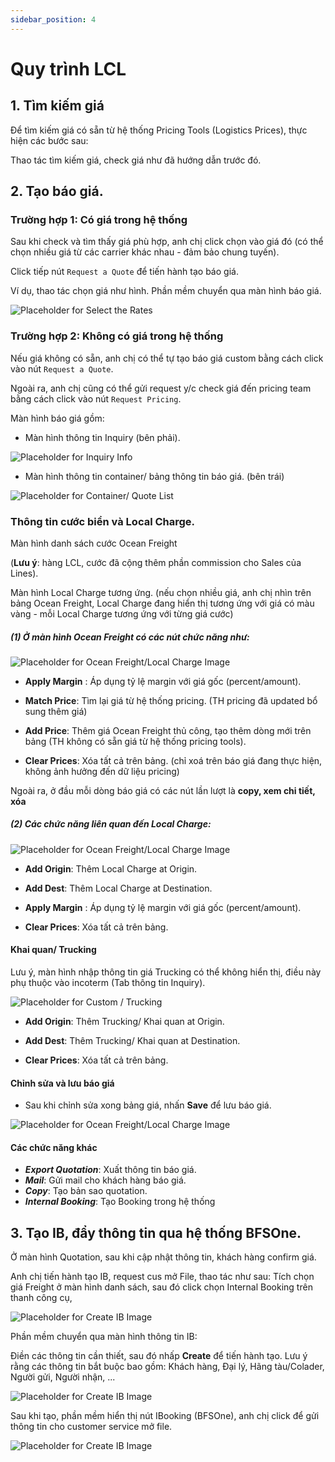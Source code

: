 ```yaml
---
sidebar_position: 4
---
```


# Quy trình LCL

## 1. Tìm kiếm giá

Để tìm kiếm giá có sẵn từ hệ thống Pricing Tools (Logistics Prices), thực hiện các bước sau:

Thao tác tìm kiếm giá, check giá như đã hướng dẫn trước đó.

## 2. Tạo báo giá.

### Trường hợp 1: Có giá trong hệ thống
Sau khi check và tìm thấy giá phù hợp, anh chị click chọn vào giá đó
(có thể chọn nhiều giá từ các carrier khác nhau - đảm bảo chung tuyến).

Click tiếp nút `Request a Quote` để tiến hành tạo báo giá.

Ví dụ, thao tác chọn giá như hình. Phần mềm chuyển qua màn hình báo giá.

![Placeholder for Select the Rates](./img/sales_request_quote.gif)

### Trường hợp 2: Không có giá trong hệ thống

Nếu giá không có sẵn, anh chị có thể tự tạo báo giá custom bằng cách click vào nút `Request a Quote`.

Ngoài ra, anh chị cũng có thể gửi request y/c check giá đến pricing team bằng cách click vào nút `Request Pricing`.

Màn hình báo giá gồm:

- Màn hình thông tin Inquiry (bên phải).

![Placeholder for Inquiry Info](./img/lcl_inquiry_info.png)

- Màn hình thông tin container/ bảng thông tin báo giá. (bên trái)

![Placeholder for Container/ Quote List](./img/lcl_quote_list.png)

### Thông tin cước biển và Local Charge.

Màn hình danh sách cước Ocean Freight

(__Lưu ý__: hàng LCL, cước đã cộng thêm phần commission cho Sales của Lines).

 Màn hình Local Charge tương ứng.
 (nếu chọn nhiều giá, anh chị nhìn trên bảng Ocean Freight, Local Charge đang hiển thị tương ứng với giá có màu vàng - mỗi Local Charge tương ứng với từng giá cước)

##### (1) Ở màn hình Ocean Freight có các nút chức năng như:

![Placeholder for Ocean Freight/Local Charge Image](./img/ocean_freight_quote.png)

- **Apply Margin** : Áp dụng tỷ lệ margin với giá gốc (percent/amount).

- **Match Price**: Tìm lại giá từ hệ thống pricing. (TH pricing đã updated bổ sung thêm giá)

- **Add Price**: Thêm giá Ocean Freight thủ công, tạo thêm dòng mới trên bảng (TH không có sẵn giá từ hệ thống pricing tools).

- **Clear Prices**: Xóa tất cả trên bảng. (chỉ xoá trên báo giá đang thực hiện, không ảnh hưởng đến dữ liệu pricing)

Ngoài ra, ở đầu mỗi dòng báo giá có các nút lần lượt là **copy, xem chi tiết, xóa**

##### (2) Các chức năng liên quan đến Local Charge:

![Placeholder for Ocean Freight/Local Charge Image](./img/local-charge-quote.png)

- **Add Origin**: Thêm Local Charge at Origin.

- **Add Dest**: Thêm Local Charge at Destination.

- **Apply Margin** : Áp dụng tỷ lệ margin với giá gốc (percent/amount).

- **Clear Prices**: Xóa tất cả trên bảng.

#### Khai quan/ Trucking

Lưu ý, màn hình nhập thông tin giá Trucking có thể không hiển thị, điều này phụ thuộc vào incoterm (Tab thông tin Inquiry).

![Placeholder for Custom / Trucking](./img/lcl_custom_trucking_quote.png)

- **Add Origin**: Thêm Trucking/ Khai quan at Origin.

- **Add Dest**: Thêm Trucking/ Khai quan at Destination.

- **Clear Prices**: Xóa tất cả trên bảng.

#### Chỉnh sửa và lưu báo giá

- Sau khi chỉnh sửa xong bảng giá, nhấn **Save** để lưu báo giá.

![Placeholder for Ocean Freight/Local Charge Image](./img/lcl_quote_func.png)

#### Các chức năng khác

- ***Export Quotation***: Xuất thông tin báo giá.
- ***Mail***: Gửi mail cho khách hàng báo giá.
- ***Copy***: Tạo bản sao quotation.
- ***Internal Booking***: Tạo Booking trong hệ thống

## 3. Tạo IB, đẩy thông tin qua hệ thống BFSOne.

Ở màn hình Quotation, sau khi cập nhật thông tin, khách hàng confirm giá.

Anh chị tiến hành tạo IB, request cus mở File, thao tác như sau:
Tích chọn giá Freight ở màn hình danh sách, sau đó click chọn Internal Booking trên thanh công cụ,

![Placeholder for Create IB Image](../img/sales/createIB.gif)

Phần mềm chuyển qua màn hình thông tin IB:

Điền các thông tin cần thiết, sau đó nhấp **Create** để tiến hành tạo. Lưu ý rằng các thông tin bắt buộc bao gồm: Khách hàng, Đại lý, Hãng tàu/Colader, Người gửi, Người nhận, ...

![Placeholder for Create IB Image](./img/lcl_ib_info.png)

Sau khi tạo, phần mềm hiển thị nút IBooking (BFSOne),
anh chị click để gửi thông tin cho customer service mở file.

![Placeholder for Create IB Image](../img/sales/push_to_bfsone.png)












